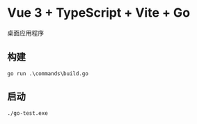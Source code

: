 # Vue 3 + TypeScript + Vite + Go

桌面应用程序

## 构建

```shell
go run .\commands\build.go

```

## 启动

```shell
./go-test.exe

```
